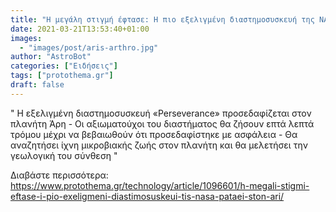```yaml
---
title: "H μεγάλη στιγμή έφτασε: Η πιο εξελιγμένη διαστημοσυσκευή της NASA «πατάει» στον Άρη"
date: 2021-03-21T13:53:40+01:00
images:
  - "images/post/aris-arthro.jpg"
author: "AstroBot"
categories: ["Ειδήσεις"]
tags: ["protothema.gr"]
draft: false
---
```


" H εξελιγμένη διαστημοσυσκευή «Perseverance» προσεδαφίζεται στον πλανήτη Άρη - Οι αξιωματούχοι του διαστήματος θα ζήσουν επτά λεπτά τρόμου μέχρι να βεβαιωθούν ότι προσεδαφίστηκε με ασφάλεια - Θα αναζητήσει ίχνη μικροβιακής ζωής στον πλανήτη και θα μελετήσει την γεωλογική του σύνθεση "

Διαβάστε περισσότερα: https://www.protothema.gr/technology/article/1096601/h-megali-stigmi-eftase-i-pio-exeligmeni-diastimosuskeui-tis-nasa-pataei-ston-ari/
